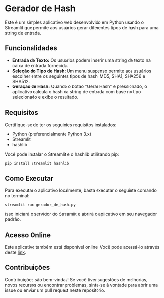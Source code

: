 # Gerador de Hash

Este é um simples aplicativo web desenvolvido em Python usando o Streamlit que permite aos usuários gerar diferentes tipos de hash para uma string de entrada.

## Funcionalidades

- **Entrada de Texto:** Os usuários podem inserir uma string de texto na caixa de entrada fornecida.
- **Seleção do Tipo de Hash:** Um menu suspenso permite aos usuários escolher entre os seguintes tipos de hash: MD5, SHA1, SHA256 e SHA512.
- **Geração de Hash:** Quando o botão "Gerar Hash" é pressionado, o aplicativo calcula o hash da string de entrada com base no tipo selecionado e exibe o resultado.

## Requisitos

Certifique-se de ter os seguintes requisitos instalados:

- Python (preferencialmente Python 3.x)
- Streamlit
- hashlib

Você pode instalar o Streamlit e o hashlib utilizando pip:

```bash
pip install streamlit hashlib
```

## Como Executar

Para executar o aplicativo localmente, basta executar o seguinte comando no terminal:

```bash
streamlit run gerador_de_hash.py
```

Isso iniciará o servidor do Streamlit e abrirá o aplicativo em seu navegador padrão.

## Acesso Online

Este aplicativo também está disponível online. Você pode acessá-lo através deste [link](https://gerador-de-hashes-sam.streamlit.app/).

## Contribuições

Contribuições são bem-vindas! Se você tiver sugestões de melhorias, novos recursos ou encontrar problemas, sinta-se à vontade para abrir uma issue ou enviar um pull request neste repositório.
